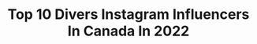 ---
title: Top 10 Divers Instagram Influencers In Canada In 2022
description: >-
  Find top divers Instagram influencers in Canada in 2022. Most popular hashtags: #canada #olympics #teamcanada #athletelife.
platform: Instagram
hits: 101
text_top: Discover the best Instagram influencers on inBeat.
text_bottom: Our platform has 101 Instagram influencers like this in Canada for you to work with.
profiles:
  - username: "katerinesavard"
    fullname: >-
      Katerine Savard
    bio: >-
      Actrice dans un🎬à Cannes •Olympic medalist🥉 •World champion🥇 •Commonwealth Gold🥇 •Pan American Gold🥇 •World university Gold🥇 Teacher🍎 MSD Diver🤿🐠 📷👠
    location: "Canada"
    followers: 15000
    engagement: 810
    commentsToLikes: 0.023791
    id: ck6til1900x4r0j71y9i3gf2g
    verified: true
    hashtags: ""
  - username: "taylorxcross"
    fullname: >-
      Taylor Cross
    bio: >-
      🇨🇦 Canada. 🥇 Classic Physique 🥦 @hd.muscle Athlete code: CROSS 🏊🏼‍♂️ Commercial Diver/ Underwater Welder 👨‍🏭
    location: "Canada"
    followers: 16548
    engagement: 189
    commentsToLikes: 0.111690
    id: ck8syvtfdm7ft0j78ugrn2b83
    verified: false
    hashtags: ""
  - username: "caemckay"
    fullname: >-
      Caeli McKay
    bio: >-
      Team 🇨🇦 Diver Pan Am Gold 🥇 Silver 🥈 Commonwealth Silver 🥈 Inquiries: caeli@dulcedo.com 🍁canfund recipient
    location: "Canada"
    followers: 9028
    engagement: 1062
    commentsToLikes: 0.021215
    id: ck6udqcr5mjyd0j71zv6cfi1o
    verified: false
    hashtags: "#quarentine, #montrealgirl, #sunshine, #diving"
  - username: "vinceriendeau"
    fullname: >-
      Vincent Riendeau
    bio: >-
      🇨🇦 Olympic diver Commonwealth & Pan-American games medalist. Engineering student. Montreal, Quebec.
    location: "Canada"
    followers: 16846
    engagement: 883
    commentsToLikes: 0.010948
    id: ck6udqdv6mk4e0j71wb856oav
    verified: true
    hashtags: "#portrait, #mountains, #olympian, #photooftheday"
  - username: "meaghan_ogilvie"
    fullname: >-
      M E A G H A N   O G I L V I E
    bio: >-
      W A T E R Photographer, Diver, Artist Canada + Worldwide
    location: "Canada"
    followers: 7635
    engagement: 677
    commentsToLikes: 0.045223
    id: ck0uao3l9clim0i19803lv089
    verified: false
    hashtags: "#tobermoryontario, #bnw, #seagrassbeds, #saltlife"
  - username: "yumyumyow"
    fullname: >-
      Ottawa Food Blogger • Allie
    bio: >-
      Celebrating diversity & community through food #foodiecommunity613 📺 ft. on CTV Ottawa #eggqueen (she/her) Let’s collaborate! YumYumYOW@yahoo.com
    location: "Canada"
    followers: 4869
    engagement: 990
    commentsToLikes: 0.273146
    id: ck6u7wenno1fo0j71flkhaq0v
    verified: false
    hashtags: "#613eats, #ottawafoodies, #ottawarestaurants, #ottawafood"
  - username: "reverie_woodworks"
    fullname: >-
      Rêverie Woodworks
    bio: >-
      Patrick Jérôme ◾️Woodworker ◾️Lieutenant with MHFD ◾️Father of 2 girls ◾️Learning Yoga ◾️Ex Navy Bosn/Diver
    location: "Canada"
    followers: 35442
    engagement: 110
    commentsToLikes: 0.051814
    id: ck5zoa2b4q3et0i14w3o9y120
    verified: false
    hashtags: "#madeincanada, #handcrafted, #albertamaker, #instawoodworkers"
  - username: "megbenfeito"
    fullname: >-
      Meaghan Benfeito 🇵🇹
    bio: >-
      📍Montreal • 3x Olympic Diver for 🇨🇦 ‘08, ‘12 & ‘16. • 3x Olympic bronze medallist 🥉. • Twitter; @Megbenfeito.
    location: "Canada"
    followers: 26643
    engagement: 446
    commentsToLikes: 0.013108
    id: ck6udqdsxmk280j71txe77tjw
    verified: true
    hashtags: "#canada, #olympics, #diving, #determination"
  - username: "jeffreygarriock"
    fullname: >-
      Jeffrey Garriock
    bio: >-
      Traveler, diver, adventurer & filmmaker. Life enthusiast. 📍: Toronto 📷: RED • 5Dmkii • A7sii ⬇: New Reel for 2020
    location: "Canada"
    followers: 9507
    engagement: 758
    commentsToLikes: 0.029525
    id: ck5zx925r7kpa0i14ow9mtqgw
    verified: false
    hashtags: "#yourshot, #exploretocreate, #photographerswithoutborders, #getoutstayout"
  - username: "robertmarclehmann"
    fullname: >-
      Robert Marc Lehmann
    bio: >-
      🦈 Marine biologist & Scientific diver 🎥 Photographer & Film maker 🌏 Conservationist & Adventurer 🌿 National Geographic Photographer of the year 2015
    location: "Canada"
    followers: 34631
    engagement: 1047
    commentsToLikes: 0.020277
    id: ck8svyuz8d7kk0j78lvzfhmlk
    verified: true
    hashtags: "#nationalgeographic, #conservation, #ocean, #underwaterphotography"
---
